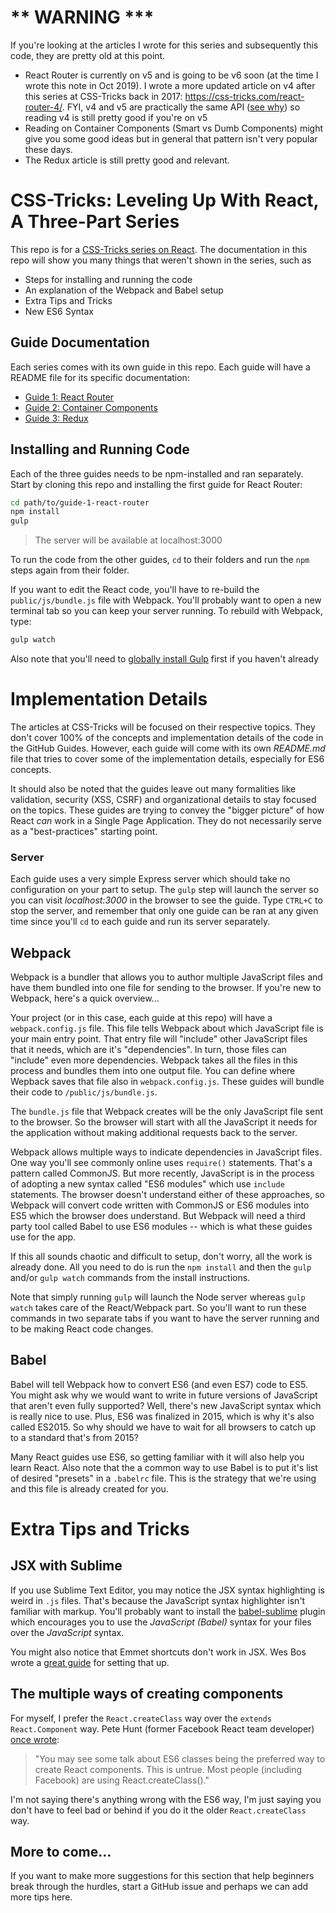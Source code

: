 # ** WARNING ***

If you're looking at the articles I wrote for this series and subsequently this code, they are pretty old at this point.

- React Router is currently on v5 and is going to be v6 soon (at the time I wrote this note in Oct 2019). I wrote a more updated article on v4 after this series at CSS-Tricks back in 2017: https://css-tricks.com/react-router-4/. FYI, v4 and v5 are practically the same API ([see why](https://reacttraining.com/blog/react-router-v5/)) so reading v4 is still pretty good if you're on v5
- Reading on Container Components (Smart vs Dumb Components) might give you some good ideas but in general that pattern isn't very popular these days.
- The Redux article is still pretty good and relevant. 

# CSS-Tricks: Leveling Up With React, A Three-Part Series

This repo is for a [CSS-Tricks series on React](https://css-tricks.com/learning-react-router/). The documentation in this repo will show you many things that weren't shown in the series, such as

- Steps for installing and running the code
- An explanation of the Webpack and Babel setup
- Extra Tips and Tricks
- New ES6 Syntax

## Guide Documentation

Each series comes with its own guide in this repo. Each guide will have a README file for its specific documentation:

- [Guide 1: React Router](https://github.com/bradwestfall/CSS-Tricks-React-Series/tree/master/guide-1-react-router)
- [Guide 2: Container Components](https://github.com/bradwestfall/CSS-Tricks-React-Series/tree/master/guide-2-container-components)
- [Guide 3: Redux](https://css-tricks.com/learning-react-redux/)


## Installing and Running Code

Each of the three guides needs to be npm-installed and ran separately. Start by cloning this repo and installing the first guide for React Router:

```sh
cd path/to/guide-1-react-router
npm install
gulp
```

> The server will be available at localhost:3000

To run the code from the other guides, `cd` to their folders and run the `npm` steps again from their folder.

If you want to edit the React code, you'll have to re-build the `public/js/bundle.js` file with Webpack. You'll probably want to open a new terminal tab so you can keep your server running. To rebuild with Webpack, type:

```sh
gulp watch
```

Also note that you'll need to [globally install Gulp](https://github.com/gulpjs/gulp/blob/master/docs/getting-started.md) first if you haven't already


# Implementation Details

The articles at CSS-Tricks will be focused on their respective topics. They don't cover 100% of the concepts and implementation details of the code in the GitHub Guides. However, each guide will come with its own _README.md_ file that tries to cover some of the implementation details, especially for ES6 concepts.

It should also be noted that the guides leave out many formalities like validation, security (XSS, CSRF) and organizational details to stay focused on the topics. These guides are trying to convey the "bigger picture" of how React _can_ work in a Single Page Application. They do not necessarily serve as a "best-practices" starting point.


### Server

Each guide uses a very simple Express server which should take no configuration on your part to setup. The `gulp` step will launch the server so you can visit _localhost:3000_ in the browser to see the guide. Type `CTRL+C` to stop the server, and remember that only one guide can be ran at any given time since you'll `cd` to each guide and run its server separately.


## Webpack

Webpack is a bundler that allows you to author multiple JavaScript files and have them bundled into one file for sending to the browser. If you're new to Webpack, here's a quick overview...

Your project (or in this case, each guide at this repo) will have a `webpack.config.js` file. This file tells Webpack about which JavaScript file is your main entry point. That entry file will "include" other JavaScript files that it needs, which are it's "dependencies". In turn, those files can "include" even more dependencies. Webpack takes all the files in this process and bundles them into one output file. You can define where Wepback saves that file also in `webpack.config.js`. These guides will bundle their code to `/public/js/bundle.js`.

The `bundle.js` file that Webpack creates will be the only JavaScript file sent to the browser. So the browser will start with all the JavaScript it needs for the application without making additional requests back to the server.

Webpack allows multiple ways to indicate dependencies in JavaScript files. One way you'll see commonly online uses `require()` statements. That's a pattern called CommonJS. But more recently, JavaScript is in the process of adopting a new syntax called "ES6 modules" which use `include` statements. The browser doesn't understand either of these approaches, so Webpack will convert code written with CommonJS or ES6 modules into ES5 which the browser does understand. But Webpack will need a third party tool called Babel to use ES6 modules -- which is what these guides use for the app.

If this all sounds chaotic and difficult to setup, don't worry, all the work is already done. All you need to do is run the `npm install` and then the `gulp` and/or `gulp watch` commands from the install instructions.

Note that simply running `gulp` will launch the Node server whereas `gulp watch` takes care of the React/Webpack part. So you'll want to run these commands in two separate tabs if you want to have the server running and to be making React code changes.


## Babel

Babel will tell Webpack how to convert ES6 (and even ES7) code to ES5. You might ask why we would want to write in future versions of JavaScript that aren't even fully supported? Well, there's new JavaScript syntax which is really nice to use. Plus, ES6 was finalized in 2015, which is why it's also called ES2015. So why should we have to wait for all browsers to catch up to a standard that's from 2015?

Many React guides use ES6, so getting familiar with it will also help you learn React. Also note that the a common way to use Babel is to put it's list of desired "presets" in a `.babelrc` file. This is the strategy that we're using and this file is already created for you.


# Extra Tips and Tricks

## JSX with Sublime

If you use Sublime Text Editor, you may notice the JSX syntax highlighting is weird in `.js` files. That's because the JavaScript syntax highlighter isn't familiar with markup. You'll probably want to install the [babel-sublime](https://github.com/babel/babel-sublime) plugin which encourages you to use the _JavaScript (Babel)_ syntax for your files over the _JavaScript_ syntax.

You might also notice that Emmet shortcuts don't work in JSX. Wes Bos wrote a [great guide](http://wesbos.com/emmet-react-jsx-sublime/) for setting that up.


## The multiple ways of creating components

For myself, I prefer the `React.createClass` way over the `extends React.Component` way. Pete Hunt (former Facebook React team developer) [once wrote](https://github.com/petehunt/react-howto#learning-es6):

> "You may see some talk about ES6 classes being the preferred way to create React components. This is untrue. Most people (including Facebook) are using React.createClass()."

I'm not saying there's anything wrong with the ES6 way, I'm just saying you don't have to feel bad or behind if you do it the older `React.createClass` way.


## More to come...

If you want to make more suggestions for this section that help beginners break through the hurdles, start a GitHub issue and perhaps we can add more tips here.
